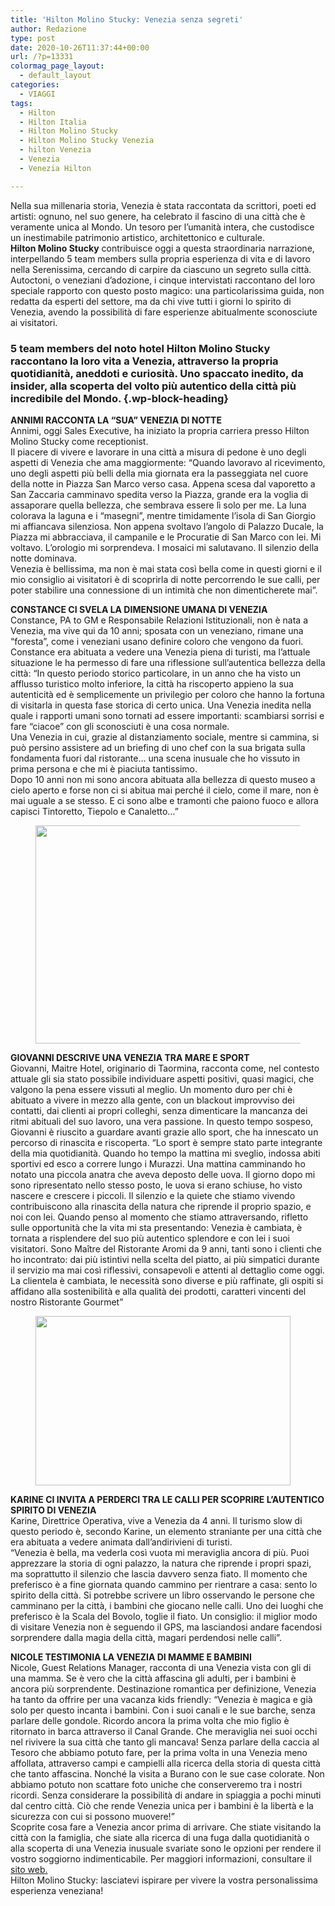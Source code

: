 ```yaml
---
title: 'Hilton Molino Stucky: Venezia senza segreti'
author: Redazione
type: post
date: 2020-10-26T11:37:44+00:00
url: /?p=13331
colormag_page_layout:
  - default_layout
categories:
  - VIAGGI
tags:
  - Hilton
  - Hilton Italia
  - Hilton Molino Stucky
  - Hilton Molino Stucky Venezia
  - hilton Venezia
  - Venezia
  - Venezia Hilton

---
```

Nella sua millenaria storia, Venezia è stata raccontata da scrittori, poeti ed artisti: ognuno, nel suo genere, ha celebrato il fascino di una città che è veramente unica al Mondo. Un tesoro per l’umanità intera, che custodisce un inestimabile patrimonio artistico, architettonico e culturale.  
**Hilton Molino Stucky** contribuisce oggi a questa straordinaria narrazione, interpellando 5 team members sulla propria esperienza di vita e di lavoro nella Serenissima, cercando di carpire da ciascuno un segreto sulla città.  
Autoctoni, o veneziani d’adozione, i cinque intervistati raccontano del loro speciale rapporto con questo posto magico: una particolarissima guida, non redatta da esperti del settore, ma da chi vive tutti i giorni lo spirito di Venezia, avendo la possibilità di fare esperienze abitualmente sconosciute ai visitatori.

### 5 team members del noto hotel Hilton Molino Stucky raccontano la loro vita a Venezia, attraverso la propria quotidianità, aneddoti e curiosità. Uno spaccato inedito, da insider, alla scoperta del volto più autentico della città più incredibile del Mondo. {.wp-block-heading}

**ANNIMI RACCONTA LA “SUA” VENEZIA DI NOTTE**  
Annimi, oggi Sales Executive, ha iniziato la propria carriera presso Hilton Molino Stucky come receptionist.  
Il piacere di vivere e lavorare in una città a misura di pedone è uno degli aspetti di Venezia che ama maggiormente: “Quando lavoravo al ricevimento, uno degli aspetti più belli della mia giornata era la passeggiata nel cuore della notte in Piazza San Marco verso casa. Appena scesa dal vaporetto a San Zaccaria camminavo spedita verso la Piazza, grande era la voglia di assaporare quella bellezza, che sembrava essere lì solo per me. La luna colorava la laguna e i “masegni”, mentre timidamente l&#8217;isola di San Giorgio mi affiancava silenziosa. Non appena svoltavo l&#8217;angolo di Palazzo Ducale, la Piazza mi abbracciava, il campanile e le Procuratie di San Marco con lei. Mi voltavo. L&#8217;orologio mi sorprendeva. I mosaici mi salutavano. Il silenzio della notte dominava.  
Venezia è bellissima, ma non è mai stata così bella come in questi giorni e il mio consiglio ai visitatori è di scoprirla di notte percorrendo le sue calli, per poter stabilire una connessione di un intimità che non dimenticherete mai”.

**CONSTANCE CI SVELA LA DIMENSIONE UMANA DI VENEZIA**  
Constance, PA to GM e Responsabile Relazioni Istituzionali, non è nata a Venezia, ma vive qui da 10 anni; sposata con un veneziano, rimane una “foresta”, come i veneziani usano definire coloro che vengono da fuori. Constance era abituata a vedere una Venezia piena di turisti, ma l’attuale situazione le ha permesso di fare una riflessione sull’autentica bellezza della città: “In questo periodo storico particolare, in un anno che ha visto un afflusso turistico molto inferiore, la città ha riscoperto appieno la sua autenticità ed è semplicemente un privilegio per coloro che hanno la fortuna di visitarla in questa fase storica di certo unica. Una Venezia inedita nella quale i rapporti umani sono tornati ad essere importanti: scambiarsi sorrisi e fare “ciacoe” con gli sconosciuti è una cosa normale.  
Una Venezia in cui, grazie al distanziamento sociale, mentre si cammina, si può persino assistere ad un briefing di uno chef con la sua brigata sulla fondamenta fuori dal ristorante… una scena inusuale che ho vissuto in prima persona e che mi è piaciuta tantissimo.  
Dopo 10 anni non mi sono ancora abituata alla bellezza di questo museo a cielo aperto e forse non ci si abitua mai perché il cielo, come il mare, non è mai uguale a se stesso. E ci sono albe e tramonti che paiono fuoco e allora capisci Tintoretto, Tiepolo e Canaletto…”

<div class="wp-block-image">
  <figure class="aligncenter size-large is-resized"><img decoding="async" loading="lazy" src="https://progressonline.it/wp-content/uploads/2020/10/HMSV_Salute-min-1024x684.jpg" alt="" class="wp-image-13332" width="524" height="349" /></figure>
</div>

**GIOVANNI DESCRIVE UNA VENEZIA TRA MARE E SPORT**  
Giovanni, Maitre Hotel, originario di Taormina, racconta come, nel contesto attuale gli sia stato possibile individuare aspetti positivi, quasi magici, che valgono la pena essere vissuti al meglio. Un momento duro per chi è abituato a vivere in mezzo alla gente, con un blackout improvviso dei contatti, dai clienti ai propri colleghi, senza dimenticare la mancanza dei ritmi abituali del suo lavoro, una vera passione. In questo tempo sospeso, Giovanni è riuscito a guardare avanti grazie allo sport, che ha innescato un percorso di rinascita e riscoperta. “Lo sport è sempre stato parte integrante della mia quotidianità. Quando ho tempo la mattina mi sveglio, indossa abiti sportivi ed esco a correre lungo i Murazzi. Una mattina camminando ho notato una piccola anatra che aveva deposto delle uova. Il giorno dopo mi sono ripresentato nello stesso posto, le uova si erano schiuse, ho visto nascere e crescere i piccoli. Il silenzio e la quiete che stiamo vivendo  
contribuiscono alla rinascita della natura che riprende il proprio spazio, e noi con lei. Quando penso al momento che stiamo attraversando, rifletto sulle opportunità che la vita mi sta presentando: Venezia è cambiata, è tornata a risplendere del suo più autentico splendore e con lei i suoi visitatori. Sono Maître del Ristorante Aromi da 9 anni, tanti sono i clienti che ho incontrato: dai più istintivi nella scelta del piatto, ai più simpatici durante il servizio ma mai così riflessivi, consapevoli e attenti al dettaglio come oggi. La clientela è cambiata, le necessità sono diverse e più raffinate, gli ospiti si affidano alla sostenibilità e alla qualità dei prodotti, caratteri vincenti del nostro Ristorante Gourmet”

<div class="wp-block-image">
  <figure class="aligncenter size-large is-resized"><img decoding="async" loading="lazy" src="https://progressonline.it/wp-content/uploads/2020/10/HiltonVenice_ScaladelBovolo-min-1024x680.jpg" alt="" class="wp-image-13333" width="408" height="271" /></figure>
</div>

**KARINE CI INVITA A PERDERCI TRA LE CALLI PER SCOPRIRE L’AUTENTICO SPIRITO DI VENEZIA**  
Karine, Direttrice Operativa, vive a Venezia da 4 anni. Il turismo slow di questo periodo è, secondo Karine, un elemento straniante per una città che era abituata a vedere animata dall’andirivieni di turisti.  
“Venezia è bella, ma vederla così vuota mi meraviglia ancora di più. Puoi apprezzare la storia di ogni palazzo, la natura che riprende i propri spazi, ma soprattutto il silenzio che lascia davvero senza fiato. Il momento che preferisco è a fine giornata quando cammino per rientrare a casa: sento lo spirito della città. Si potrebbe scrivere un libro osservando le persone che camminano per la città, i bambini che giocano nelle calli. Uno dei luoghi che preferisco è la Scala del Bovolo, toglie il fiato. Un consiglio: il miglior modo di visitare Venezia non è seguendo il GPS, ma lasciandosi andare facendosi sorprendere dalla magia della città, magari perdendosi nelle calli”.

**NICOLE TESTIMONIA LA VENEZIA DI MAMME E BAMBINI**  
Nicole, Guest Relations Manager, racconta di una Venezia vista con gli di una mamma. Se è vero che la città affascina gli adulti, per i bambini è ancora più sorprendente. Destinazione romantica per definizione, Venezia ha tanto da offrire per una vacanza kids friendly: “Venezia è magica e già solo per questo incanta i bambini. Con i suoi canali e le sue barche, senza parlare delle gondole. Ricordo ancora la prima volta che mio figlio è ritornato in barca attraverso il Canal Grande. Che meraviglia nei suoi occhi nel rivivere la sua città che tanto gli mancava! Senza parlare della caccia al Tesoro che abbiamo potuto fare, per la prima volta in una Venezia meno affollata, attraverso campi e campielli alla ricerca della storia di questa città che tanto affascina. Nonché la visita a Burano con le sue case colorate. Non abbiamo potuto non scattare foto uniche che conserveremo tra i nostri ricordi. Senza considerare la possibilità di andare in spiaggia a pochi minuti dal centro città. Ciò che rende Venezia unica per i bambini è la libertà e la sicurezza con cui si possono muovere!”  
Scoprite cosa fare a Venezia ancor prima di arrivare. Che stiate visitando la città con la famiglia, che siate alla ricerca di una fuga dalla quotidianità o alla scoperta di una Venezia inusuale svariate sono le opzioni per rendere il vostro soggiorno indimenticabile. Per maggiori informazioni, consultare il [sito web.][1]  
Hilton Molino Stucky: lasciatevi ispirare per vivere la vostra personalissima esperienza veneziana!

 [1]: http://molinostuckyhilton.it/